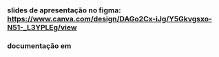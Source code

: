 ### slides de apresentação no figma: https://www.canva.com/design/DAGo2Cx-iJg/Y5Gkvgsxo-N51-_L3YPLEg/view
### documentação em 

